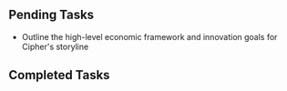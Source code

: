 ## Pending Tasks
- Outline the high-level economic framework and innovation goals for Cipher's storyline

## Completed Tasks
